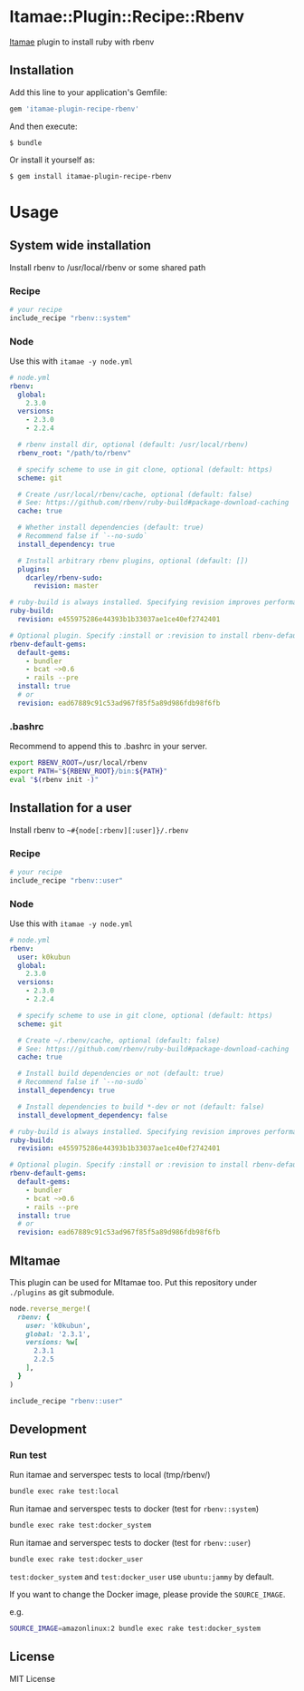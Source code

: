 # Itamae::Plugin::Recipe::Rbenv

[Itamae](https://github.com/ryotarai/itamae) plugin to install ruby with rbenv

## Installation

Add this line to your application's Gemfile:

```ruby
gem 'itamae-plugin-recipe-rbenv'
```

And then execute:

    $ bundle

Or install it yourself as:

    $ gem install itamae-plugin-recipe-rbenv

# Usage
## System wide installation

Install rbenv to /usr/local/rbenv or some shared path

### Recipe

```ruby
# your recipe
include_recipe "rbenv::system"
```

### Node

Use this with `itamae -y node.yml`

```yaml
# node.yml
rbenv:
  global:
    2.3.0
  versions:
    - 2.3.0
    - 2.2.4

  # rbenv install dir, optional (default: /usr/local/rbenv)
  rbenv_root: "/path/to/rbenv"

  # specify scheme to use in git clone, optional (default: https)
  scheme: git

  # Create /usr/local/rbenv/cache, optional (default: false)
  # See: https://github.com/rbenv/ruby-build#package-download-caching
  cache: true

  # Whether install dependencies (default: true)
  # Recommend false if `--no-sudo`
  install_dependency: true

  # Install arbitrary rbenv plugins, optional (default: [])
  plugins:
    dcarley/rbenv-sudo:
      revision: master

# ruby-build is always installed. Specifying revision improves performance.
ruby-build:
  revision: e455975286e44393b1b33037ae1ce40ef2742401

# Optional plugin. Specify :install or :revision to install rbenv-default-gems.
rbenv-default-gems:
  default-gems:
    - bundler
    - bcat ~>0.6
    - rails --pre
  install: true
  # or
  revision: ead67889c91c53ad967f85f5a89d986fdb98f6fb
```

### .bashrc

Recommend to append this to .bashrc in your server.

```bash
export RBENV_ROOT=/usr/local/rbenv
export PATH="${RBENV_ROOT}/bin:${PATH}"
eval "$(rbenv init -)"
```

## Installation for a user

Install rbenv to `~#{node[:rbenv][:user]}/.rbenv`

### Recipe

```ruby
# your recipe
include_recipe "rbenv::user"
```

### Node

Use this with `itamae -y node.yml`

```yaml
# node.yml
rbenv:
  user: k0kubun
  global:
    2.3.0
  versions:
    - 2.3.0
    - 2.2.4

  # specify scheme to use in git clone, optional (default: https)
  scheme: git

  # Create ~/.rbenv/cache, optional (default: false)
  # See: https://github.com/rbenv/ruby-build#package-download-caching
  cache: true

  # Install build dependencies or not (default: true)
  # Recommend false if `--no-sudo`
  install_dependency: true

  # Install dependencies to build *-dev or not (default: false)
  install_development_dependency: false

# ruby-build is always installed. Specifying revision improves performance.
ruby-build:
  revision: e455975286e44393b1b33037ae1ce40ef2742401

# Optional plugin. Specify :install or :revision to install rbenv-default-gems.
rbenv-default-gems:
  default-gems:
    - bundler
    - bcat ~>0.6
    - rails --pre
  install: true
  # or
  revision: ead67889c91c53ad967f85f5a89d986fdb98f6fb
```

## MItamae

This plugin can be used for MItamae too. Put this repository under `./plugins` as git submodule.

```rb
node.reverse_merge!(
  rbenv: {
    user: 'k0kubun',
    global: '2.3.1',
    versions: %w[
      2.3.1
      2.2.5
    ],
  }
)

include_recipe "rbenv::user"
```

## Development
### Run test
Run itamae and serverspec tests to local (tmp/rbenv/)

```bash
bundle exec rake test:local
```

Run itamae and serverspec tests to docker (test for `rbenv::system`)

```bash
bundle exec rake test:docker_system
```

Run itamae and serverspec tests to docker (test for `rbenv::user`)

```bash
bundle exec rake test:docker_user
```

`test:docker_system` and `test:docker_user` use `ubuntu:jammy` by default.

If you want to change the Docker image, please provide the `SOURCE_IMAGE`.

e.g.

```bash
SOURCE_IMAGE=amazonlinux:2 bundle exec rake test:docker_system
```

## License

MIT License
